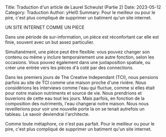 Title: Traduction d'un article de Laurel Schwulst (Partie 2)
Date: 2023-05-12 
Category: Traduction
Author: yHel0
Summary: Pour le meilleur ou pour le pire, c'est plus compliqué de supprimer un batiment qu'un site internet.


UN SITE INTERNET COMME UN PIECE

Dans une période de sur-information, un piéce est réconfortant car elle est finie, souvent avec un but assez particulier.

Simultanément, une piéce peut être flexible: vous pouvez changer son contenu ou même y inclure temporairement une autre fonction, selon les occasions. Vous pouvez également dans une juxtaposition spatiale, ou créer une entrée vers les piéces d'à coté par des connections. 

Dans les premiers jours de The Creative Independant (TCI), nous pensions parfois au site de TCI comme une maison proche d'une riviére. Nous considérions les interviews comme l'eau qui fluctue, comme si elles était pour notre maison nutriments et source de vie. Nous prendrions et buverions de cette eau tout les jours. Mais parfois, en fonction de la composition des nutriments, l'eau changerai notre maison. Nous nous reveillerions pour voir une nouvelle porte la on se tenait autrefois un tableau. Le savoir deviendrai l'architecte.

Comme toute métaphore, ce n'est pas parfait. Pour le meilleur ou pour le pire, c'est plus compliqué de supprimer un batiment qu'un site internet.


